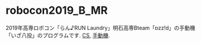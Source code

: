 # robocon2019_B_MR
2019年高専ロボコン「らん♪RUN Laundry」明石高専Bteam「ɒzz!d」の手動機「いざ八投」のプログラムです. [CS](../cs), [手動機](../mr).
